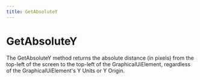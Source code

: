 ```yaml
---
title: GetAbsoluteY
---
```


# GetAbsoluteY

The GetAbsoluteY method returns the absolute distance \(in pixels\) from the top-left of the screen to the top-left of the GraphicalUiElement, regardless of the GraphicalUiElement's Y Units or Y Origin.

